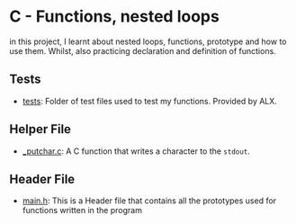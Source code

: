 # C - Functions, nested loops
in this project, I learnt about nested loops, functions, prototype and how to use them. Whilst, also practicing declaration and definition of functions.
## Tests
- [tests](./tests): Folder of test files used to test my functions. Provided by ALX.
## Helper File
- [_putchar.c](./_putchar.c): A C function that writes a character to the `stdout`.
## Header File
- [main.h](./main.h): This is a Header file that contains all the prototypes used for functions written in the program
